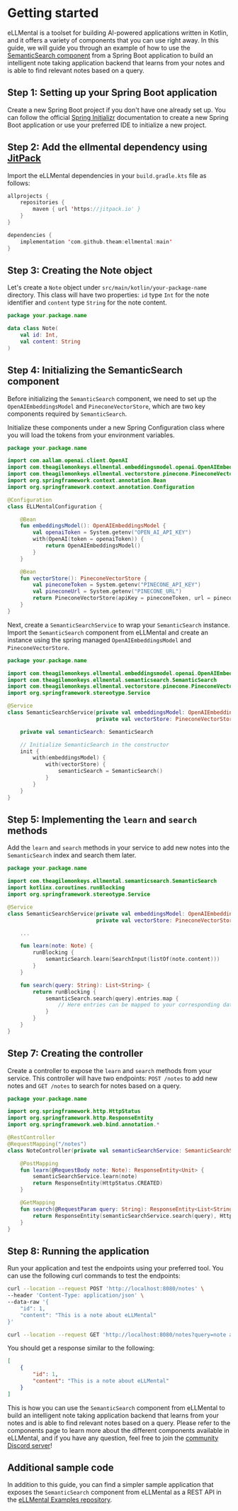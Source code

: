 # Getting started

eLLMental is a toolset for building AI-powered applications written in Kotlin, and it offers a variety of components that you can use right away. In this guide, we will guide you through an example of how to use the [SemanticSearch component](/api_docs/ellmental/com.theagilemonkeys.ellmental.semanticsearch/) from a Spring Boot application to build an intelligent note taking application backend that learns from your notes and is able to find relevant notes based on a query.

## Step 1: Setting up your Spring Boot application

Create a new Spring Boot project if you don't have one already set up. You can follow the official [Spring Initializr](https://start.spring.io/) documentation to create a new Spring Boot application or use your preferred IDE to initialize a new project.

## Step 2: Add the ellmental dependency using [JitPack](https://jitpack.io)

Import the eLLMental dependencies in your `build.gradle.kts` file as follows:

```kotlin
allprojects {
    repositories {
        maven { url 'https://jitpack.io' }
    }
}

dependencies {
    implementation 'com.github.theam:ellmental:main'
}
```

## Step 3: Creating the Note object

Let's create a `Note` object under `src/main/kotlin/your-package-name` directory. This class will have two properties: `id` type `Int` for the note identifier and `content` type `String` for the note content.

```kotlin
package your.package.name

data class Note(
    val id: Int,
    val content: String
)
```

## Step 4: Initializing the SemanticSearch component

Before initializing the `SemanticSearch` component, we need to set up the `OpenAIEmbeddingsModel` and `PineconeVectorStore`, which are two key components required by `SemanticSearch`.

Initialize these components under a new Spring Configuration class where you will load the tokens from your environment variables.

```kotlin
package your.package.name

import com.aallam.openai.client.OpenAI
import com.theagilemonkeys.ellmental.embeddingsmodel.openai.OpenAIEmbeddingsModel
import com.theagilemonkeys.ellmental.vectorstore.pinecone.PineconeVectorStore
import org.springframework.context.annotation.Bean
import org.springframework.context.annotation.Configuration

@Configuration
class ELLMentalConfiguration {

    @Bean
    fun embeddingsModel(): OpenAIEmbeddingsModel {
        val openaiToken = System.getenv("OPEN_AI_API_KEY")
        with(OpenAI(token = openaiToken)) {
            return OpenAIEmbeddingsModel()
        }
    }

    @Bean
    fun vectorStore(): PineconeVectorStore {
        val pineconeToken = System.getenv("PINECONE_API_KEY")
        val pineconeUrl = System.getenv("PINECONE_URL")
        return PineconeVectorStore(apiKey = pineconeToken, url = pineconeUrl)
    }
}
```

Next, create a `SemanticSearchService` to wrap your `SemanticSearch` instance. Import the `SemanticSearch` component from eLLMental and create an instance using the spring managed `OpenAIEmbeddingsModel` and `PineconeVectorStore`.

```kotlin
package your.package.name

import com.theagilemonkeys.ellmental.embeddingsmodel.openai.OpenAIEmbeddingsModel
import com.theagilemonkeys.ellmental.semanticsearch.SemanticSearch
import com.theagilemonkeys.ellmental.vectorstore.pinecone.PineconeVectorStore
import org.springframework.stereotype.Service

@Service
class SemanticSearchService(private val embeddingsModel: OpenAIEmbeddingsModel, 
                            private val vectorStore: PineconeVectorStore) {

    private val semanticSearch: SemanticSearch

    // Initialize SemanticSearch in the constructor
    init {
        with(embeddingsModel) {
            with(vectorStore) {
                semanticSearch = SemanticSearch()
            }
        }
    }
}
```

## Step 5: Implementing the `learn` and `search` methods

Add the `learn` and `search` methods in your service to add new notes into the `SemanticSearch` index and search them later.

```kotlin
package your.package.name

import com.theagilemonkeys.ellmental.semanticsearch.SemanticSearch
import kotlinx.coroutines.runBlocking
import org.springframework.stereotype.Service

@Service
class SemanticSearchService(private val embeddingsModel: OpenAIEmbeddingsModel, 
                            private val vectorStore: PineconeVectorStore) {

    ...

    fun learn(note: Note) {
        runBlocking {
            semanticSearch.learn(SearchInput(listOf(note.content)))
        }
    }

    fun search(query: String): List<String> {
        return runBlocking {
            semanticSearch.search(query).entries.map { 
                // Here entries can be mapped to your corresponding data models based on the returned `SemanticEntry` object
            }
        }
    }
}
```

## Step 7: Creating the controller

Create a controller to expose the `learn` and `search` methods from your service. This controller will have two endpoints: `POST /notes` to add new notes and `GET /notes` to search for notes based on a query.

```kotlin
package your.package.name

import org.springframework.http.HttpStatus
import org.springframework.http.ResponseEntity
import org.springframework.web.bind.annotation.*

@RestController
@RequestMapping("/notes")
class NoteController(private val semanticSearchService: SemanticSearchService) {

    @PostMapping
    fun learn(@RequestBody note: Note): ResponseEntity<Unit> {
        semanticSearchService.learn(note)
        return ResponseEntity(HttpStatus.CREATED)
    }

    @GetMapping
    fun search(@RequestParam query: String): ResponseEntity<List<String>> {
        return ResponseEntity(semanticSearchService.search(query), HttpStatus.OK)
    }
}
```

## Step 8: Running the application

Run your application and test the endpoints using your preferred tool. You can use the following curl commands to test the endpoints:

```bash
curl --location --request POST 'http://localhost:8080/notes' \
--header 'Content-Type: application/json' \
--data-raw '{
    "id": 1,
    "content": "This is a note about eLLMental"
}'
```

```bash
curl --location --request GET 'http://localhost:8080/notes?query=note about eLLMental'
```

You should get a response similar to the following:

```json
[
    {
        "id": 1,
        "content": "This is a note about eLLMental"
    }
]
```

This is how you can use the `SemanticSearch` component from eLLMental to build an intelligent note taking application backend that learns from your notes and is able to find relevant notes based on a query. Please refer to the components page to learn more about the different components available in eLLMental, and if you have any question, feel free to join the [community Discord server](https://discord.gg/34cBbvjjAx)!

## Additional sample code

In addition to this guide, you can find a simpler sample application that exposes the `SemanticSearch` component from eLLMental as a REST API in the [eLLMental Examples repository](https://github.com/theam/eLLMental/tree/main/examples/semanticsearchservicedemo).
